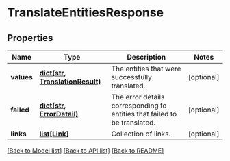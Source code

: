 # TranslateEntitiesResponse


## Properties
Name | Type | Description | Notes
------------ | ------------- | ------------- | -------------
**values** | [**dict(str, TranslationResult)**](TranslationResult.md) | The entities that were successfully translated. | [optional] 
**failed** | [**dict(str, ErrorDetail)**](ErrorDetail.md) | The error details corresponding to entities that failed to be translated. | [optional] 
**links** | [**list[Link]**](Link.md) | Collection of links. | [optional] 

[[Back to Model list]](../README.md#documentation-for-models) [[Back to API list]](../README.md#documentation-for-api-endpoints) [[Back to README]](../README.md)


